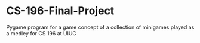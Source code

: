 # CS-196-Final-Project
Pygame program for a game concept of a collection of minigames played as a medley for CS 196 at UIUC
